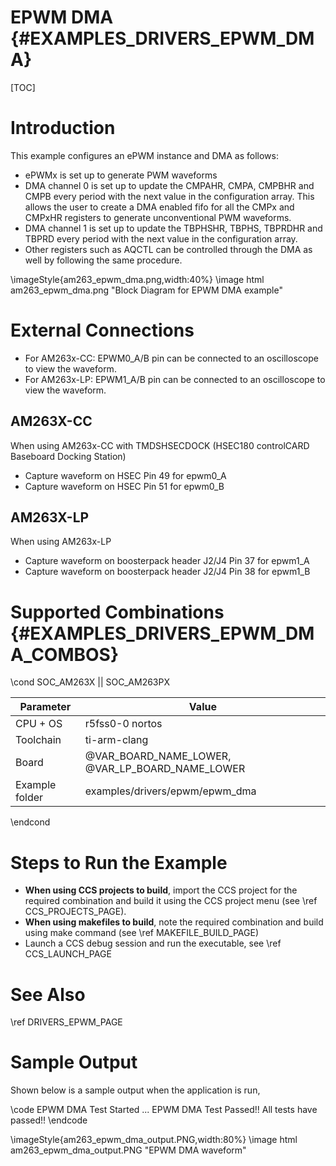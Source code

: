 # EPWM DMA {#EXAMPLES_DRIVERS_EPWM_DMA}

[TOC]

# Introduction

This example configures an ePWM instance and DMA as follows:
  - ePWMx is set up to generate PWM waveforms
  - DMA channel 0 is set up to update the CMPAHR, CMPA, CMPBHR and CMPB every
    period with the next value in the configuration array. This allows the
     user to create a DMA enabled fifo for all the CMPx and CMPxHR registers
     to generate unconventional PWM waveforms.
  - DMA channel 1 is set up to update the TBPHSHR, TBPHS, TBPRDHR and TBPRD
    every period with the next value in the configuration array.
  - Other registers such as AQCTL can be controlled through the DMA as well
    by following the same procedure.

 \imageStyle{am263_epwm_dma.png,width:40%}
 \image html am263_epwm_dma.png "Block Diagram for EPWM DMA example"

 # External Connections

- For AM263x-CC: EPWM0_A/B pin can be connected to an oscilloscope to view the waveform.
- For AM263x-LP: EPWM1_A/B pin can be connected to an oscilloscope to view the waveform.

## AM263X-CC
When using AM263x-CC with TMDSHSECDOCK (HSEC180 controlCARD Baseboard Docking Station)
- Capture waveform on HSEC Pin 49 for epwm0_A
- Capture waveform on HSEC Pin 51 for epwm0_B

## AM263X-LP
When using AM263x-LP
- Capture waveform on boosterpack header J2/J4 Pin 37 for epwm1_A
- Capture waveform on boosterpack header J2/J4 Pin 38 for epwm1_B

# Supported Combinations {#EXAMPLES_DRIVERS_EPWM_DMA_COMBOS}

\cond SOC_AM263X || SOC_AM263PX

 Parameter      | Value
 ---------------|-----------
 CPU + OS       | r5fss0-0 nortos
 Toolchain      | ti-arm-clang
 Board          | @VAR_BOARD_NAME_LOWER, @VAR_LP_BOARD_NAME_LOWER
 Example folder | examples/drivers/epwm/epwm_dma

\endcond

# Steps to Run the Example

- **When using CCS projects to build**, import the CCS project for the required combination
  and build it using the CCS project menu (see \ref CCS_PROJECTS_PAGE).
- **When using makefiles to build**, note the required combination and build using
  make command (see \ref MAKEFILE_BUILD_PAGE)
- Launch a CCS debug session and run the executable, see \ref CCS_LAUNCH_PAGE

# See Also

\ref DRIVERS_EPWM_PAGE

# Sample Output

Shown below is a sample output when the application is run,

\code
EPWM DMA Test Started ...
EPWM DMA Test Passed!!
All tests have passed!!
\endcode

\imageStyle{am263_epwm_dma_output.PNG,width:80%}
 \image html am263_epwm_dma_output.PNG "EPWM DMA waveform"